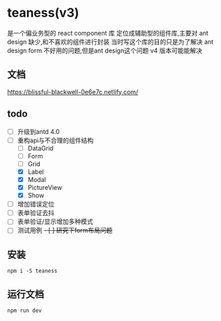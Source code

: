 # teaness(v3)



是一个偏业务型的 react component 库
定位成辅助型的组件库,主要对 ant design 缺少,和不喜欢的组件进行封装
当时写这个库的目的只是为了解决 ant design form 不好用的问题,但是ant design这个问题 v4 版本可能能解决

## 文档

https://blissful-blackwell-0e6e7c.netlify.com/

## todo
- [ ] 升级到antd 4.0
- [ ] 重构api与不合理的组件结构
  - [ ] DataGrid
  - [ ] Form
  - [ ] Grid
  - [x] Label
  - [x] Modal
  - [x] PictureView
  - [x] Show
- [ ] 增加错误定位
- [ ] 表单验证去抖
- [ ] 表单验证/显示增加多种模式
- [ ] 测试用例
~~- [ ] 研究下form布局问题~~

## 安装

`npm i -S teaness`

## 运行文档

`npm run dev`
